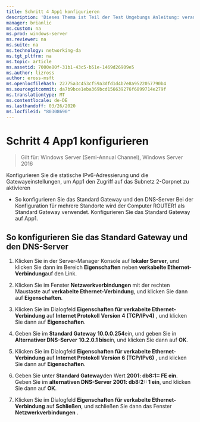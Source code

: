 ```yaml
---
title: Schritt 4 App1 konfigurieren
description: 'Dieses Thema ist Teil der Test Umgebungs Anleitung: veranschaulichen einer DirectAccess-Bereitstellung für mehrere Standorte für Windows Server 2016'
manager: brianlic
ms.custom: na
ms.prod: windows-server
ms.reviewer: na
ms.suite: na
ms.technology: networking-da
ms.tgt_pltfrm: na
ms.topic: article
ms.assetid: 7000e80f-31b1-43c5-b51e-1469d26909e5
ms.author: lizross
author: eross-msft
ms.openlocfilehash: 22775a3c453cf59a3dfd1d4b7e8a9522057790b4
ms.sourcegitcommit: da7b9bce1eba369bcd156639276f6899714e279f
ms.translationtype: MT
ms.contentlocale: de-DE
ms.lasthandoff: 03/26/2020
ms.locfileid: "80308690"
---
```

# <a name="step-4-configure-app1"></a>Schritt 4 App1 konfigurieren

>Gilt für: Windows Server (Semi-Annual Channel), Windows Server 2016

Konfigurieren Sie die statische IPv6-Adressierung und die Gatewayeinstellungen, um App1 den Zugriff auf das Subnetz 2-Corpnet zu aktivieren  
  
- So konfigurieren Sie das Standard Gateway und den DNS-Server Bei der Konfiguration für mehrere Standorte wird der Computer ROUTER1 als Standard Gateway verwendet. Konfigurieren Sie das Standard Gateway auf App1.  
  
## <a name="to-configure-the-default-gateway-and-dns-server"></a>So konfigurieren Sie das Standard Gateway und den DNS-Server  
  
1.  Klicken Sie in der Server-Manager Konsole auf **lokaler Server**, und klicken Sie dann im Bereich **Eigenschaften** neben **verkabelte Ethernet-Verbindung**auf den Link.  
  
2.  Klicken Sie im Fenster **Netzwerkverbindungen** mit der rechten Maustaste auf **verkabelte Ethernet-Verbindung**, und klicken Sie dann auf **Eigenschaften**.  
  
3.  Klicken Sie im Dialogfeld **Eigenschaften für verkabelte Ethernet-Verbindung** auf **Internet Protokoll Version 4 (TCP/IPv4)** , und klicken Sie dann auf **Eigenschaften**.  
  
4.  Geben Sie im **Standard Gateway** **10.0.0.254**ein, und geben Sie in **Alternativer DNS-Server** **10.2.0.1 bis**ein, und klicken Sie dann auf **OK**.  
  
5.  Klicken Sie im Dialogfeld **Eigenschaften für verkabelte Ethernet-Verbindung** auf **Internet Protokoll Version 6 (TCP/IPv6)** , und klicken Sie dann auf **Eigenschaften**.  
  
6.  Geben Sie unter **Standard Gateway**den Wert **2001: db8:1:: FE ein**. Geben Sie im **alternativen DNS-Server** **2001: db8:2:: 1 ein**, und klicken Sie dann auf **OK**.  
  
7.  Klicken Sie im Dialogfeld **Eigenschaften für verkabelte Ethernet-Verbindung** auf **Schließen**, und schließen Sie dann das Fenster **Netzwerkverbindungen** .  
  


